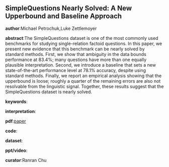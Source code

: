 ## SimpleQuestions Nearly Solved: A New Upperbound and Baseline Approach

**author**:Michael Petrochuk,Luke Zettlemoyer

**abstract**:The SimpleQuestions dataset is one of the
most commonly used benchmarks for studying single-relation factoid questions. In this paper, we present new evidence that this benchmark can be nearly solved by standard methods. First, we show that ambiguity in the data bounds performance at 83.4%; many questions
have more than one equally plausible interpretation. Second, we introduce a baseline that sets a new state-of-the-art performance level at 78.1% accuracy, despite using standard methods. Finally, we report an empirical analysis showing that the upperbound is loose; roughly
a quarter of the remaining errors are also not resolvable from the linguistic signal. Together, these results suggest that the SimpleQuestions dataset is nearly solved.

**keywords**:

**interpretation**:

**pdf**:[paper](https://www.aclweb.org/anthology/D18-1051.pdf)

**code**:

**dataset**:

**ppt/video**:

**curator**:Ranran Chu
